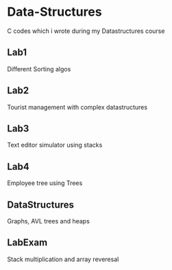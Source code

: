 # Data-Structures
C codes which i wrote during my Datastructures course

## Lab1
Different Sorting algos

## Lab2
Tourist management with complex datastructures

## Lab3
Text editor simulator using stacks

## Lab4
Employee tree using Trees

## DataStructures
Graphs, AVL trees and heaps

## LabExam
Stack multiplication and array reveresal

